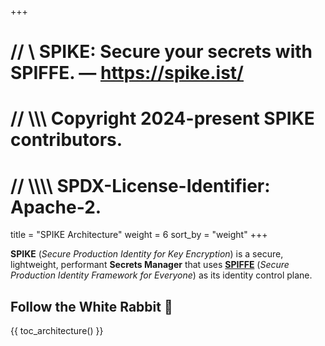 +++
# //    \\ SPIKE: Secure your secrets with SPIFFE. — https://spike.ist/
# //  \\\\\ Copyright 2024-present SPIKE contributors.
# // \\\\\\\ SPDX-License-Identifier: Apache-2.

title = "SPIKE Architecture"
weight = 6
sort_by = "weight"
+++

**SPIKE** (*Secure Production Identity for Key Encryption*) is a secure, 
lightweight, performant **Secrets Manager** that uses [**SPIFFE**][spiffe] 
(*Secure Production Identity Framework for Everyone*) as its identity control 
plane.

[spiffe]: https://spiffe.io/ "SPIFFE"

## Follow the White Rabbit 🐇

{{ toc_architecture() }}